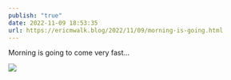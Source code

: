 ```yaml
---
publish: "true"
date: 2022-11-09 18:53:35
url: https://ericmwalk.blog/2022/11/09/morning-is-going.html
---
```

Morning is going to come very fast…

![](https://ericmwalk.blog/uploads/2022/b97484675b.jpg)